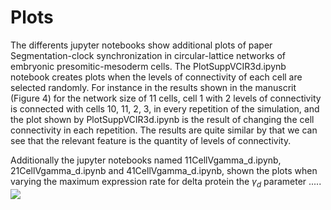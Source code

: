 # Plots
The differents jupyter notebooks show additional plots of paper Segmentation-clock synchronization in circular-lattice networks of embryonic presomitic-mesoderm cells.
The PlotSuppVCIR3d.ipynb notebook creates plots when the levels of connectivity of each cell are selected randomly. For instance in the results shown in the manuscrit (Figure 4) for the network size of 11 cells, cell 1 with 2 levels of connectivity is connected with cells 10, 11, 2, 3, in every repetition of the simulation, and the plot shown by PlotSuppVCIR3d.ipynb is the result of changing the cell connectivity in each repetition. The results are quite similar by that we can see that the relevant feature is the quantity of levels of connectivity.

Additionally the jupyter notebooks named 11CellVgamma_d.ipynb, 21CellVgamma_d.ipynb and 41CellVgamma_d.ipynb, shown the plots when varying the maximum expression rate for delta protein the $\gamma_d$ parameter .....<img src="https://render.githubusercontent.com/render/math?math=e^{i +\pi} =-1">

